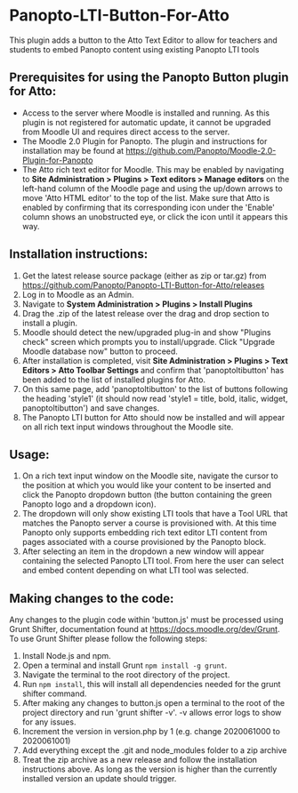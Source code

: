 # Panopto-LTI-Button-For-Atto
 This plugin adds a button to the Atto Text Editor to allow for teachers and students to embed Panopto content using existing Panopto LTI tools


## Prerequisites for using the Panopto Button plugin for Atto:

* Access to the server where Moodle is installed and running. As this plugin is not registered for automatic update, it cannot be upgraded from Moodle 
UI and requires direct access to the server.
* The Moodle 2.0 Plugin for Panopto. The plugin and instructions for installation may be found at 
  https://github.com/Panopto/Moodle-2.0-Plugin-for-Panopto
* The Atto rich text editor for Moodle. This may be enabled by navigating to **Site Administration > Plugins > Text editors > Manage editors** on 
the left-hand column of the Moodle page and using the up/down arrows to move 'Atto HTML editor' to the top of the list. Make sure that Atto is 
enabled by confirming that its corresponding icon under the 'Enable' column shows an unobstructed eye, or click the icon until it appears this way.


## Installation instructions:

1. Get the latest release source package (either as zip or tar.gz) from https://github.com/Panopto/Panopto-LTI-Button-for-Atto/releases
1. Log in to Moodle as an Admin.
1. Navigate to **System Administration > Plugins > Install Plugins**
1. Drag the .zip of the latest release over the drag and drop section to install a plugin. 
1. Moodle should detect the new/upgraded plug-in and show "Plugins check" screen which prompts you to install/upgrade. Click  "Upgrade Moodle database now" button to proceed.
1. After installation is completed, visit **Site Administration > Plugins > Text Editors > Atto Toolbar Settings** and confirm that 'panoptoltibutton' has been added to the list of installed plugins for Atto.
1. On this same page, add 'panoptoltibutton' to the list of buttons following the heading 'style1' (it should now read 'style1 = title, bold, italic, widget, panoptoltibutton') and save changes.
1. The Panopto LTI button for Atto should now be installed and will appear on all rich text input windows throughout the Moodle site.

## Usage:

1. On a rich text input window on the Moodle site, navigate the cursor to the position at which you would like your content to be inserted and click the Panopto dropdown button (the button containing the green Panopto logo and a dropdown icon). 
1. The dropdown will only show existing LTI tools that have a Tool URL that matches the Panopto server a course is provisioned with. At this time Panopto only supports embedding rich text editor LTI content from pages associated with a course provisioned by the Panopto block.
1. After selecting an item in the dropdown a new window will appear containing the selected Panopto LTI tool. From here the user can select and embed content depending on what LTI tool was selected. 

## Making changes to the code:

Any changes to the plugin code within 'button.js' must be processed using Grunt Shifter, documentation found at https://docs.moodle.org/dev/Grunt. To use Grunt Shifter please follow the following steps:

1. Install Node.js and npm.
1. Open a terminal and install Grunt `npm install -g grunt`.
1. Navigate the terminal to the root directory of the project.
1. Run `npm install`, this will install all dependencies needed for the grunt shifter command. 
1. After making any changes to button.js open a terminal to the root of the project directory and run 'grunt shifter -v'. -v allows error logs to show for any issues.  
1. Increment the version in version.php by 1 (e.g. change 2020061000 to 2020061001)
1. Add everything except the .git and node_modules folder to a zip archive
1. Treat the zip archive as a new release and follow the installation instructions above. As long as the version is higher than the currently installed version an update should trigger.